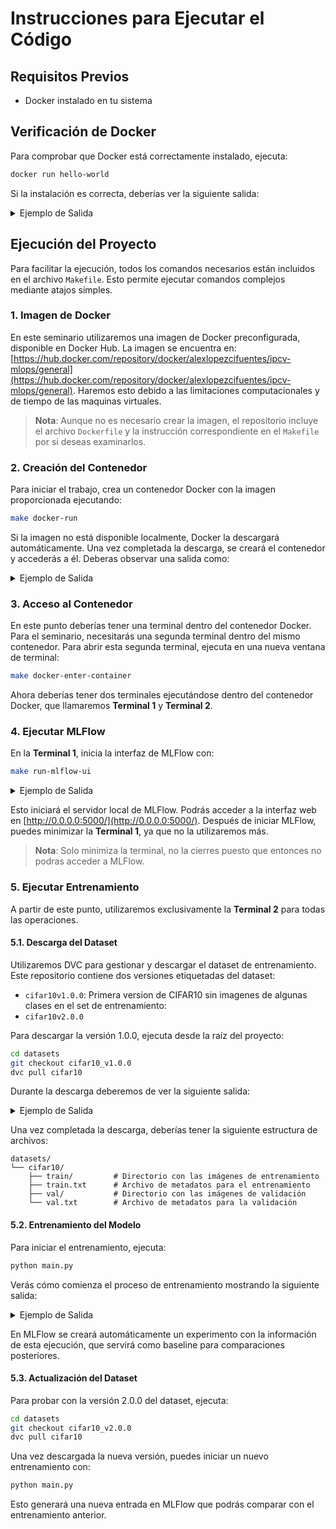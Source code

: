 # Instrucciones para Ejecutar el Código

## Requisitos Previos
- Docker instalado en tu sistema

## Verificación de Docker
Para comprobar que Docker está correctamente instalado, ejecuta:

```bash
docker run hello-world
```

Si la instalación es correcta, deberías ver la siguiente salida:

<details>
<summary>Ejemplo de Salida</summary>

```text
Hello from Docker!
This message shows that your installation appears to be working correctly.

To generate this message, Docker took the following steps:
 1. The Docker client contacted the Docker daemon.
 2. The Docker daemon pulled the "hello-world" image from the Docker Hub.
    (amd64)
 3. The Docker daemon created a new container from that image which runs the
    executable that produces the output you are currently reading.
 4. The Docker daemon streamed that output to the Docker client, which sent it
    to your terminal.

To try something more ambitious, you can run an Ubuntu container with:
 $ docker run -it ubuntu bash

Share images, automate workflows, and more with a free Docker ID:
 https://hub.docker.com/

For more examples and ideas, visit:
 https://docs.docker.com/get-started/
```

</details>

## Ejecución del Proyecto

Para facilitar la ejecución, todos los comandos necesarios están incluidos en el archivo `Makefile`. Esto permite ejecutar comandos complejos mediante atajos simples.

### 1. Imagen de Docker

En este seminario utilizaremos una imagen de Docker preconfigurada, disponible en Docker Hub. La imagen se encuentra en: [https://hub.docker.com/repository/docker/alexlopezcifuentes/ipcv-mlops/general](https://hub.docker.com/repository/docker/alexlopezcifuentes/ipcv-mlops/general). Haremos esto debido a las limitaciones computacionales y de tiempo de las maquinas virtuales.

> **Nota**: Aunque no es necesario crear la imagen, el repositorio incluye el archivo `Dockerfile` y la instrucción correspondiente en el `Makefile` por si deseas examinarlos.

### 2. Creación del Contenedor

Para iniciar el trabajo, crea un contenedor Docker con la imagen proporcionada ejecutando:

```bash
make docker-run
```

Si la imagen no está disponible localmente, Docker la descargará automáticamente. Una vez completada la descarga, se creará el contenedor y accederás a él. Deberas observar una salida como:
<details>
<summary>Ejemplo de Salida</summary>

```text
(SeminarioIPCV) (base) ➜  Seminario MLOPs git:(cifar10_v1.0.0) ✗ make docker-run
# Run a Docker container from the image
# -it                         # Interactive mode with terminal
# --rm                        # Remove container when it exits
# --name mlops-seminary-container  # Name the running container
# -v "/home/alex/Personal/Seminario MLOPs:/app"           # Mount current directory to /app in container
# -p 5000:5000               # Map port 5000 of host to port 5000 of container
# alexlopezcifuentes/ipcv-mlops:latest      # Use the latest version of our image
docker run -it --rm --name mlops-seminary-container -v "/home/alex/Personal/Seminario MLOPs:/app" -p 5000:5000 alexlopezcifuentes/ipcv-mlops:latest
Unable to find image 'alexlopezcifuentes/ipcv-mlops:latest' locally
latest: Pulling from alexlopezcifuentes/ipcv-mlops
6e909acdb790: Pull complete 
a8053d65de8e: Pull complete 
806331b0d260: Pull complete 
ce054015c4fb: Pull complete 
105df2d2f12c: Pull complete 
207feb3a1b79: Pull complete 
769ed5670cb7: Pull complete 
66c3fd7d0fc0: Pull complete 
93c1da8775e1: Pull complete 
Digest: sha256:c5b04dc0e891e19224b442704d5d8a3d2280613017a01b4339875cc2d63313af
Status: Downloaded newer image for alexlopezcifuentes/ipcv-mlops:latest
root@3f3f51185b33:/app# 
```

</details>

### 3. Acceso al Contenedor

En este punto deberías tener una terminal dentro del contenedor Docker. Para el seminario, necesitarás una segunda terminal dentro del mismo contenedor. Para abrir esta segunda terminal, ejecuta en una nueva ventana de terminal:

```bash
make docker-enter-container
```

Ahora deberías tener dos terminales ejecutándose dentro del contenedor Docker, que llamaremos **Terminal 1** y **Terminal 2**.

### 4. Ejecutar MLFlow

En la **Terminal 1**, inicia la interfaz de MLFlow con:

```bash
make run-mlflow-ui
```

<details>
<summary>Ejemplo de Salida</summary>

```text
root@3f3f51185b33:/app# make run-mlflow-ui
# Run MLflow's tracking UI server
# --host 0.0.0.0              # Make server accessible on all network interfaces
# --port 5000                 # Set the port to 5000
mlflow ui --host 0.0.0.0 --port 5000
[2025-03-18 15:12:21 +0000] [57] [INFO] Starting gunicorn 23.0.0
[2025-03-18 15:12:21 +0000] [57] [INFO] Listening at: http://0.0.0.0:5000 (57)
[2025-03-18 15:12:21 +0000] [57] [INFO] Using worker: sync
[2025-03-18 15:12:21 +0000] [58] [INFO] Booting worker with pid: 58
[2025-03-18 15:12:21 +0000] [59] [INFO] Booting worker with pid: 59
[2025-03-18 15:12:21 +0000] [60] [INFO] Booting worker with pid: 60
[2025-03-18 15:12:21 +0000] [61] [INFO] Booting worker with pid: 61
```
</details>

Esto iniciará el servidor local de MLFlow. Podrás acceder a la interfaz web en [http://0.0.0.0:5000/](http://0.0.0.0:5000/). Después de iniciar MLFlow, puedes minimizar la **Terminal 1**, ya que no la utilizaremos más.

> **Nota**: Solo minimiza la terminal, no la cierres puesto que entonces no podras acceder a MLFlow.


### 5. Ejecutar Entrenamiento

A partir de este punto, utilizaremos exclusivamente la **Terminal 2** para todas las operaciones.

#### 5.1. Descarga del Dataset

Utilizaremos DVC para gestionar y descargar el dataset de entrenamiento. Este repositorio contiene dos versiones etiquetadas del dataset:

- `cifar10v1.0.0`: Primera version de CIFAR10 sin imagenes de algunas clases en el set de entrenamiento:
- `cifar10v2.0.0`

Para descargar la versión 1.0.0, ejecuta desde la raíz del proyecto:

```bash
cd datasets
git checkout cifar10_v1.0.0
dvc pull cifar10
```

Durante la descarga deberemos de ver la siguiente salida:

<details>
<summary>Ejemplo de Salida</summary>

```text
root@3f3f51185b33:/app/datasets# dvc pull cifar10.dvc 
Collecting                                                                                                                            |60.0k [00:02, 26.9kentry/s]
Fetching
Building workspace index                                                                                                                |1.00 [00:00,  935entry/s]
Comparing indexes                                                                                                                      |60.0k [00:00, 129kentry/s]
Applying changes                                                                                                                       |60.0k [00:17, 3.48kfile/s]
A       cifar10/
1 file added
```
</details>


Una vez completada la descarga, deberías tener la siguiente estructura de archivos:

```
datasets/
└── cifar10/
    ├── train/         # Directorio con las imágenes de entrenamiento
    ├── train.txt      # Archivo de metadatos para el entrenamiento
    ├── val/           # Directorio con las imágenes de validación
    └── val.txt        # Archivo de metadatos para la validación
```

#### 5.2. Entrenamiento del Modelo

Para iniciar el entrenamiento, ejecuta:

```bash
python main.py
```

Verás cómo comienza el proceso de entrenamiento mostrando la siguiente salida:

<details>
<summary>Ejemplo de Salida</summary>

```text
root@3f3f51185b33:/app# python main.py 
2025-03-18 15:16:08.219 | INFO     | src.dataloader:__init__:13 - Initiating Dataloader for stage: train
2025-03-18 15:16:08.219 | INFO     | src.dataloader:set_dataset:29 - Using cifar10 dataset
2025-03-18 15:16:08.357 | INFO     | src.dataloader:__init__:13 - Initiating Dataloader for stage: val
2025-03-18 15:16:08.357 | INFO     | src.dataloader:set_dataset:29 - Using cifar10 dataset
2025-03-18 15:16:08.439 | INFO     | src.model:__init__:84 - Instantiating Model
2025-03-18 15:16:08.439 | INFO     | src.model:__init__:94 - Device to be used: cpu
2025-03-18 15:16:08.440 | INFO     | src.model:set_model:112 - Initiating Model: alexnet
2025-03-18 15:16:08.441 | INFO     | src.loss:__init__:24 - Instantiating Loss
2025-03-18 15:16:08.441 | INFO     | src.loss:__init__:39 - Setting ignore_index to 11
2025-03-18 15:16:08.441 | INFO     | src.loss:set_loss:47 - Initiating loss: crossentropy
2025-03-18 15:16:08.441 | INFO     | src.optimizer:set_optimizer:61 - Initiating optimizer: sgd
2025-03-18 15:16:08.442 | INFO     | src.optimizer:set_scheduler:69 - Initiating scheduler: step
2025-03-18 15:16:08.442 | INFO     | src.runners:__init__:25 - Instantiating Runner
2025-03-18 15:16:08.443 | INFO     | src.runners:complete_train:48 - Starting complete training...
2025-03-18 15:16:08.443 | INFO     | src.runners:complete_train:51 - Epoch 1 of 5
2025-03-18 15:16:08.443 | INFO     | src.runners:complete_train:54 - Training step...
2025-03-18 15:16:09.065 | INFO     | src.runners:epoch_train:119 - [Epoch 1/5,     1/469]. Loss: 2.300. Accuracy: 0.125
2025-03-18 15:16:10.790 | INFO     | src.runners:epoch_train:119 - [Epoch 1/5,   101/469]. Loss: 2.034. Accuracy: 0.243
```
</details>

En MLFlow se creará automáticamente un experimento con la información de esta ejecución, que servirá como baseline para comparaciones posteriores.


#### 5.3. Actualización del Dataset

Para probar con la versión 2.0.0 del dataset, ejecuta:

```bash
cd datasets
git checkout cifar10_v2.0.0
dvc pull cifar10
```

Una vez descargada la nueva versión, puedes iniciar un nuevo entrenamiento con:

```bash
python main.py
```

Esto generará una nueva entrada en MLFlow que podrás comparar con el entrenamiento anterior.